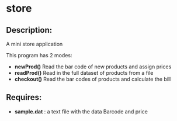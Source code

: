 store
=====

Description:
------------

A mini store application

This program has 2 modes:

* **newProd()** Read the bar code of new products and assign prices
* **readProd()** Read in the full dataset of products from a file
* **checkout()** Read the bar codes of products and calculate the bill

Requires:
---------

* **sample.dat** : a text file with the data Barcode and price

